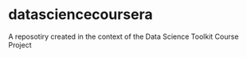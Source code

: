 # datasciencecoursera
A reposotiry created in the context of the Data Science Toolkit Course Project

